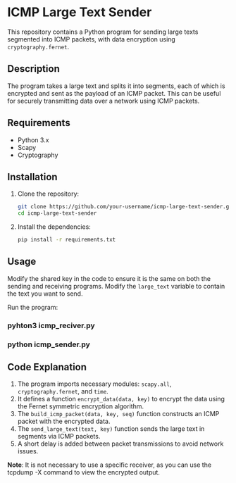 # ICMP Large Text Sender

This repository contains a Python program for sending large texts segmented into ICMP packets, with data encryption using `cryptography.fernet`.

## Description

The program takes a large text and splits it into segments, each of which is encrypted and sent as the payload of an ICMP packet. This can be useful for securely transmitting data over a network using ICMP packets.

## Requirements

- Python 3.x
- Scapy
- Cryptography

## Installation

1. Clone the repository:
   ```bash
   git clone https://github.com/your-username/icmp-large-text-sender.git
   cd icmp-large-text-sender
2. Install the dependencies:
   ```bash
   pip install -r requirements.txt

## Usage

   Modify the shared key in the code to ensure it is the same on both the sending and receiving programs.
   Modify the `large_text` variable to contain the text you want to send.

   Run the program:

   ### pyhton3 icmp_reciver.py
   ### python icmp_sender.py

## Code Explanation

1. The program imports necessary modules: `scapy.all`, `cryptography.fernet`, and `time`.
2. It defines a function `encrypt_data(data, key)` to encrypt the data using the Fernet symmetric encryption algorithm.
3. The `build_icmp_packet(data, key, seq)` function constructs an ICMP packet with the encrypted data.
4. The `send_large_text(text, key)` function sends the large text in segments via ICMP packets.
5. A short delay is added between packet transmissions to avoid network issues.

**Note**: It is not necessary to use a specific receiver, as you can use the tcpdump -X command to view the encrypted output.
